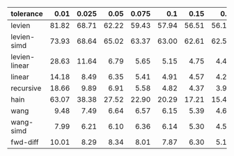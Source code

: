 | tolerance    |   0.01 |   0.025 |   0.05 |   0.075 |   0.1 |   0.15 |   0.2 |   0.25 |   0.5 |   1 |
|--------------| ------:| ------:| ------:| ------:| ------:| ------:| ------:| ------:| ------:| ------:|
|levien        | 81.82 | 68.71 | 62.22 | 59.43 | 57.94 | 56.51 | 56.17 | 56.01 | 55.50 | 55.35 |
|levien-simd   | 73.93 | 68.64 | 65.02 | 63.37 | 63.00 | 62.61 | 62.53 | 62.55 | 61.92 | 61.84 |
|levien-linear | 28.63 | 11.64 | 6.79 | 5.65 | 5.15 | 4.75 | 4.40 | 4.07 | 2.93 | 1.88 |
|linear        | 14.18 | 8.49 | 6.35 | 5.41 | 4.91 | 4.57 | 4.20 | 3.85 | 2.64 | 1.74 |
|recursive     | 18.66 | 9.89 | 6.91 | 5.58 | 4.82 | 4.37 | 3.93 | 3.48 | 1.99 | 1.29 |
|hain          | 63.07 | 38.38 | 27.52 | 22.90 | 20.29 | 17.21 | 15.46 | 14.54 | 12.52 | 12.06 |
|wang          | 9.48 | 7.49 | 6.64 | 6.57 | 6.15 | 5.39 | 4.61 | 4.32 | 3.52 | 3.25 |
|wang-simd     | 7.99 | 6.21 | 6.10 | 6.36 | 6.14 | 5.30 | 4.57 | 4.21 | 3.47 | 3.19 |
|fwd-diff      | 10.01 | 8.29 | 8.34 | 8.01 | 7.87 | 6.30 | 5.18 | 4.58 | 3.58 | 3.22 |
